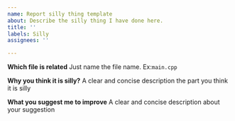 ```yaml
---
name: Report silly thing template
about: Describe the silly thing I have done here.
title: ''
labels: Silly
assignees: ''

---
```


**Which file is related**
Just name the file name. Ex:```main.cpp```

**Why you think it is silly?**
A clear and concise description the part you think it is silly

**What you suggest me to improve**
A clear and concise description about your suggestion
